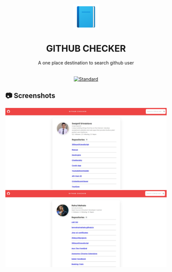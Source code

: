 <p align="center">
    <img  height="80" src="./img/add-readme.png">
  </a>
</p>
<h1 align="center">GITHUB CHECKER</h1>
<div align="center">
  A one place destination to search github  user
</div>

<br />


<br />

<div align="center">
  <!-- Standard -->
  <a href="https://standardjs.com">
    <img src="https://img.shields.io/badge/code%20style-standard-brightgreen.svg?style=flat-square"
      alt="Standard" />
  </a>
</div>



## 📷 Screenshots

![ss1](./img/Web%20capture_10-4-2022_71211_127.0.0.1.jpeg)
![ss2](./img/Web%20capture_10-4-2022_71120_127.0.0.1.jpeg)


